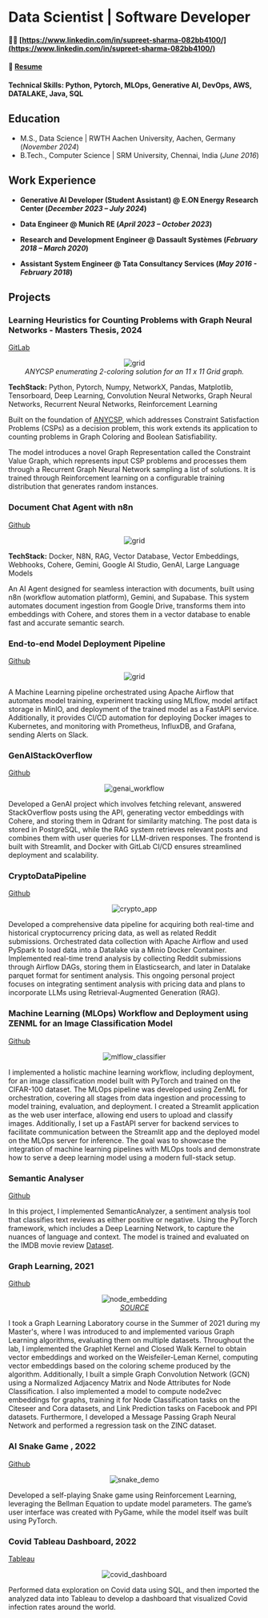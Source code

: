 # Data Scientist | Software Developer
#### 👷🏼 [https://www.linkedin.com/in/supreet-sharma-082bb4100/](https://www.linkedin.com/in/supreet-sharma-082bb4100/)
#### 📜 [Resume](https://github.com/supreetshm947/portfolio/blob/main/Supreet_Sharma_Resume.pdf)
#### Technical Skills: Python, Pytorch, MLOps, Generative AI, DevOps, AWS, DATALAKE, Java, SQL

## Education				       		
- M.S., Data Science	      | RWTH Aachen University, Aachen, Germany (_November 2024_)	 			        		
- B.Tech., Computer Science | SRM University, Chennai, India (_June 2016_)

## Work Experience
- **Generative AI Developer (Student Assistant) @ E.ON Energy Research Center (_December 2023 – July 2024_)**

- **Data Engineer @ Munich RE (_April 2023 – October 2023_)**

- **Research and Development Engineer @ Dassault Systèmes (_February 2018 – March 2020_)**

- **Assistant System Engineer @ Tata Consultancy Services (_May 2016 - February 2018_)**

## Projects
### Learning Heuristics for Counting Problems with Graph Neural Networks - Masters Thesis, 2024
[GitLab](https://git.rwth-aachen.de/supreetshm947/anycsp_enum/)

<p align="center">
  <img src="anycsp_grid.gif" alt="grid"><br>
  <em>ANYCSP enumerating 2-coloring solution for an 11 x 11 Grid graph.</em>
</p>

**TechStack:** Python, Pytorch, Numpy, NetworkX, Pandas, Matplotlib, Tensorboard, Deep Learning, Convolution Neural Networks, Graph Neural Networks, Recurrent Neural Networks, Reinforcement Learning

Built on the foundation of [ANYCSP](https://arxiv.org/abs/2208.10227), which addresses Constraint Satisfaction Problems (CSPs) as a decision problem, this work extends its application to counting problems in Graph Coloring and Boolean Satisfiability.

The model introduces a novel Graph Representation called the Constraint Value Graph, which represents input CSP problems and processes them through a Recurrent Graph Neural Network sampling a list of solutions. It is trained through Reinforcement learning on a configurable training distribution that generates random instances.

### Document Chat Agent with n8n
[Github](https://github.com/supreetshm947/document_conv_agent)

<p align="center">
  <img src="workflow_n8n.png" alt="grid"><br>
</p>

**TechStack:** Docker, N8N, RAG, Vector Database, Vector Embeddings, Webhooks, Cohere, Gemini, Google AI Studio, GenAI, Large Language Models

An AI Agent designed for seamless interaction with documents, built using n8n (workflow automation platform), Gemini, and Supabase. This system automates document ingestion from Google Drive, transforms them into embeddings with Cohere, and stores them in a vector database to enable fast and accurate semantic search.

### End-to-end Model Deployment Pipeline
[Github](https://github.com/supreetshm947/VirtualMindsTask_Airflow)

<p align="center">
  <img src="mlops_workflow.png" alt="grid"><br>
</p>

A Machine Learning pipeline orchestrated using Apache Airflow that automates model training, experiment tracking using MLflow, model artifact storage in MinIO, and deployment of the trained model as a FastAPI service. Additionally, it provides CI/CD automation for deploying Docker images to Kubernetes, and monitoring with Prometheus, InfluxDB, and Grafana, sending Alerts on Slack.

### GenAIStackOverflow
[Github](https://github.com/supreetshm947/GenAIStackOverflow)

<p align="center">
  <img src="genai_workflow.png" alt="genai_workflow"><br>
</p>

Developed a GenAI project which involves fetching relevant, answered StackOverflow posts using the API, generating vector embeddings with Cohere, and storing them in Qdrant for similarity matching. The post data is stored in PostgreSQL, while the RAG system retrieves relevant posts and combines them with user queries for LLM-driven responses. The frontend is built with Streamlit, and Docker with GitLab CI/CD ensures streamlined deployment and scalability.

### CryptoDataPipeline
[Github](https://github.com/supreetshm947/CryptoDataPipeline)

<p align="center">
  <img src="crypto_app_flow.png" alt="crypto_app"><br>
</p>

Developed a comprehensive data pipeline for acquiring both real-time and historical cryptocurrency pricing data, as well as related Reddit submissions. Orchestrated data collection with Apache Airflow and used PySpark to load data into a Datalake via a Minio Docker Container. Implemented real-time trend analysis by collecting Reddit submissions through Airflow DAGs, storing them in Elasticsearch, and later in Datalake parquet format for sentiment analysis. This ongoing personal project focuses on integrating sentiment analysis with pricing data and plans to incorporate LLMs using Retrieval-Augmented Generation (RAG).

### Machine Learning (MLOps) Workflow and Deployment using ZENML for an Image Classification Model

[Github](https://github.com/supreetshm947/MLOps_ImageClassification)

<p align="center">
  <img src="mlflow_classifier.png" alt="mlflow_classifier"><br>
</p>

I implemented a holistic machine learning workflow, including deployment, for an image classification model built with PyTorch and trained on the CIFAR-100 dataset. The MLOps pipeline was developed using ZenML for orchestration, covering all stages from data ingestion and processing to model training, evaluation, and deployment. I created a Streamlit application as the web user interface, allowing end users to upload and classify images. Additionally, I set up a FastAPI server for backend services to facilitate communication between the Streamlit app and the deployed model on the MLOps server for inference. The goal was to showcase the integration of machine learning pipelines with MLOps tools and demonstrate how to serve a deep learning model using a modern full-stack setup.

### Semantic Analyser

[Github](https://github.com/supreetshm947/SemanticAnalyzer)

In this project, I implemented SemanticAnalyzer, a sentiment analysis tool that classifies text reviews as either positive or negative. Using the PyTorch framework, which includes a Deep Learning Network, to capture the nuances of language and context. The model is trained and evaluated on the IMDB movie review [Dataset](https://www.kaggle.com/datasets/lakshmi25npathi/imdb-dataset-of-50k-movie-reviews).


### Graph Learning, 2021

[Github](https://github.com/supreetshm947/Graph_ML)

<p align="center">
  <img src="node_embedding.webp" alt="node_embedding"><br>
  <em><a href="https://medium.com/the-modern-scientist/graph-neural-networks-series-part-3-node-embedding-36613cc967d5">SOURCE</a></em>
</p>

I took a Graph Learning Laboratory course in the Summer of 2021 during my Master's, where I was introduced to and implemented various Graph Learning algorithms, evaluating them on multiple datasets. Throughout the lab, I implemented the Graphlet Kernel and Closed Walk Kernel to obtain vector embeddings and worked on the Weisfeiler-Leman Kernel, computing vector embeddings based on the coloring scheme produced by the algorithm. Additionally, I built a simple Graph Convolution Network (GCN) using a Normalized Adjacency Matrix and Node Attributes for Node Classification. I also implemented a model to compute node2vec embeddings for graphs, training it for Node Classification tasks on the Citeseer and Cora datasets, and Link Prediction tasks on Facebook and PPI datasets. Furthermore, I developed a Message Passing Graph Neural Network and performed a regression task on the ZINC dataset.

### AI Snake Game , 2022
[Github](https://github.com/supreetshm947/AISnake)

<p align="center">
  <img src="snake_demo.gif" alt="snake_demo"><br>
</p>

Developed a self-playing Snake game using Reinforcement Learning, leveraging the Bellman Equation to update model parameters. The game’s user interface was created with PyGame, while the model itself was built using PyTorch.

### Covid Tableau Dashboard, 2022

[Tableau](https://public.tableau.com/app/profile/supreet.sharma/viz/Covid_data_demo)

<p align="center">
  <img src="covid_dashboard.jpg" alt="covid_dashboard"><br>
</p>

Performed data exploration on Covid data using SQL, and then imported the analyzed data into Tableau to develop a dashboard that visualized Covid infection rates around the world.

